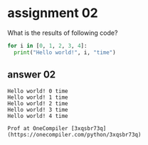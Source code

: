 
# assignment 02
What is the results of following code?
```python
for i in [0, 1, 2, 3, 4]:
  print("Hello world!", i, "time")
```

## answer 02

```
Hello world! 0 time
Hello world! 1 time
Hello world! 2 time
Hello world! 3 time
Hello world! 4 time

Prof at OneCompiler [3xqsbr73q](https://onecompiler.com/python/3xqsbr73q)
```
